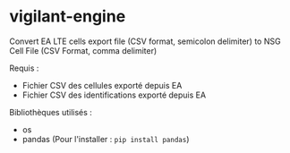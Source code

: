 # vigilant-engine
Convert EA LTE cells export file (CSV format, semicolon delimiter) to NSG Cell File (CSV Format, comma delimiter)

Requis :
- Fichier CSV des cellules exporté depuis EA
- Fichier CSV des identifications exporté depuis EA

Bibliothèques utilisés :
- os 
- pandas (Pour l'installer : `pip install pandas`)
